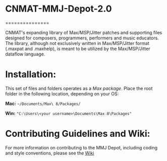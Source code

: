 # CNMAT-MMJ-Depot-2.0
===============

CNMAT's expanding library of Max/MSP/Jitter patches and supporting files designed for composers, programmers, performers and music educators. The library, although not exclusively written in Max/MSP/Jitter format (.maxpat and .maxhelp), is meant to be utilized by the Max/MSP/Jitter dataflow language.

Installation:
===============

This set of files and folders operates as a _Max package_. Place the root folder in the following location, depending on your OS:

**Mac:** `~/Documents/Max\ 8/Packages/`

**Win:** `"C:\Users\<your username>\Documents\Max 8\Packages"`

Contributing Guidelines and Wiki:
===
For more information on contributing to the MMJ Depot, including coding and style conventions, please see the [Wiki](https://github.com/CNMAT/CNMAT-MMJ-Depot-2.0/wiki)
